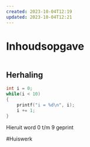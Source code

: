 ```yaml
---
created: 2023-10-04T12:19
updated: 2023-10-04T12:21
---
```

# Inhoudsopgave
```toc
```

## Herhaling

```c
int i = 0;
while(i < 10)
{
	printf("i = %d\n", i);
	i += 1;
}
```

Hieruit word 0 t/m 9 geprint

#Huiswerk 